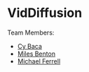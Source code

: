 # VidDiffusion

Team Members:
- [Cy Baca](https://github.com/cybaca)
- [Miles Benton](https://github.com/kil0meters)
- [Michael Ferrell](https://github.com/RelativisticPea)